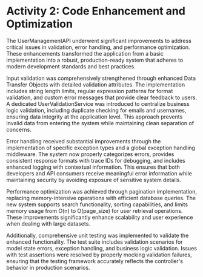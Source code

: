 ﻿# Activity 2: Code Enhancement and Optimization

The UserManagementAPI underwent significant improvements to address critical issues in validation, error handling, and performance optimization. These enhancements transformed the application from a basic implementation into a robust, production-ready system that adheres to modern development standards and best practices.

Input validation was comprehensively strengthened through enhanced Data Transfer Objects with detailed validation attributes. The implementation includes string length limits, regular expression patterns for format validation, and custom error messages that provide clear feedback to users. A dedicated UserValidationService was introduced to centralize business logic validation, including duplicate checking for emails and usernames, ensuring data integrity at the application level. This approach prevents invalid data from entering the system while maintaining clean separation of concerns.

Error handling received substantial improvements through the implementation of specific exception types and a global exception handling middleware. The system now properly categorizes errors, provides consistent response formats with trace IDs for debugging, and includes enhanced logging with contextual information. This ensures that both developers and API consumers receive meaningful error information while maintaining security by avoiding exposure of sensitive system details.

Performance optimization was achieved through pagination implementation, replacing memory-intensive operations with efficient database queries. The new system supports search functionality, sorting capabilities, and limits memory usage from O(n) to O(page_size) for user retrieval operations. These improvements significantly enhance scalability and user experience when dealing with large datasets.

Additionally, comprehensive unit testing was implemented to validate the enhanced functionality. The test suite includes validation scenarios for model state errors, exception handling, and business logic validation. Issues with test assertions were resolved by properly mocking validation failures, ensuring that the testing framework accurately reflects the controller's behavior in production scenarios.